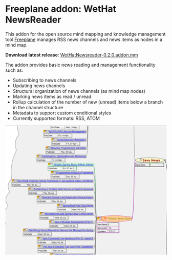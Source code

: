 # Freeplane addon: WetHat NewsReader

This addon for the open source mind mapping and knowledge management tool [Freeplane](https://www.freeplane.org/wiki/index.php/Main_Page)
manages RSS news channels and news items as nodes in a mind map.

**Download latest release**: [WetHatNewsreader-0.2.0.addon.mm](https://github.com/WetHat/freeplane-addon-newsreader/releases/download/v0.2.0/WetHatNewsreader-0.2.0.addon.mm)

The addon provides basic news reading and management functionality such as:

* Subscribing to news channels
* Updating news channels
* Structural organization of news channels (as mind map nodes)
* Marking news items as read / unread
* Rollup calculation of the number of new (unread) items below a branch in the channel structure
* Metadata to support custom conditional styles
* Currently supported formats: RSS, ATOM

![RSSfeed](images/intro.png)